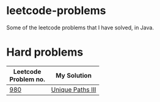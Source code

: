 # leetcode-problems
Some of the leetcode problems that I have solved, in Java.

# Hard problems
| Leetcode<br/>Problem no. | My Solution |
| --- | --- |
| [980](https://leetcode.com/problems/unique-paths-iii/) | [Unique Paths III](/solutions/UniquePathsIII) |
